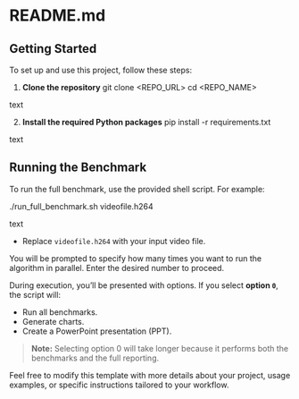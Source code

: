 # README.md

## Getting Started

To set up and use this project, follow these steps:

1. **Clone the repository**
git clone <REPO_URL>
cd <REPO_NAME>

text

2. **Install the required Python packages**
pip install -r requirements.txt

text

## Running the Benchmark

To run the full benchmark, use the provided shell script. For example:

./run_full_benchmark.sh videofile.h264

text

- Replace `videofile.h264` with your input video file.

You will be prompted to specify how many times you want to run the algorithm in parallel. Enter the desired number to proceed.

During execution, you’ll be presented with options. If you select **option `0`**, the script will:
- Run all benchmarks.
- Generate charts.
- Create a PowerPoint presentation (PPT).

> **Note:** Selecting option 0 will take longer because it performs both the benchmarks and the full reporting.

Feel free to modify this template with more details about your project, usage examples, or specific instructions tailored to your workflow.
